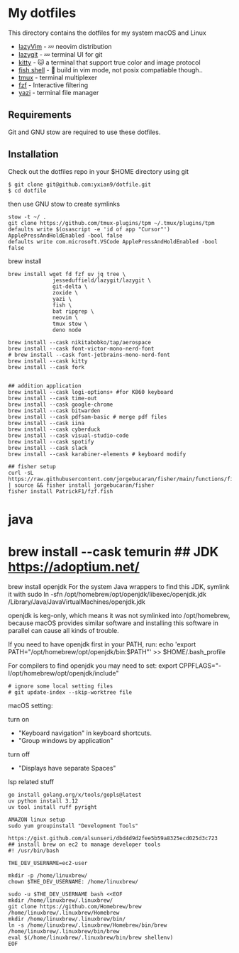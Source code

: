 # My dotfiles

This directory contains the dotfiles for my system macOS and Linux

- [lazyVim](https://www.lazyvim.org/) - 💤 neovim distribution 
- [lazygit](https://github.com/jesseduffield/lazygit) -  💤 terminal UI for git 
- [kitty](https://github.com/kovidgoyal/kitty) - 🐱 a terminal that support true color and image protocol
- [fish shell](https://fishshell.com/) - 🐠 build in vim mode, not posix compatiable though..
- [tmux](https://github.com/tmux/tmux) - terminal multiplexer
- [fzf](https://github.com/PatrickF1/fzf.fish) - Interactive filtering
- [yazi](https://github.com/sxyazi/yazi) - terminal file manager

## Requirements
Git and GNU stow are required to use these dotfiles.


## Installation
Check out the dotfiles repo in your $HOME directory using git

```
$ git clone git@github.com:yxian9/dotfile.git
$ cd dotfile
```

then use GNU stow to create symlinks

```
stow -t ~/ .
git clone https://github.com/tmux-plugins/tpm ~/.tmux/plugins/tpm
defaults write $(osascript -e 'id of app "Cursor"') ApplePressAndHoldEnabled -bool false
defaults write com.microsoft.VSCode ApplePressAndHoldEnabled -bool false
```

brew install
```
brew install wget fd fzf uv jq tree \
              jesseduffield/lazygit/lazygit \
              git-delta \
              zoxide \
              yazi \
              fish \
              bat ripgrep \
              neovim \
              tmux stow \
              deno node

brew install --cask nikitabobko/tap/aerospace
brew install --cask font-victor-mono-nerd-font
# brew install --cask font-jetbrains-mono-nerd-font
brew install --cask kitty
brew install --cask fork


## addition application
brew install --cask logi-options+ #for K860 keyboard
brew install --cask time-out
brew install --cask google-chrome
brew install --cask bitwarden
brew install --cask pdfsam-basic # merge pdf files
brew install --cask iina
brew install --cask cyberduck
brew install --cask visual-studio-code
brew install --cask spotify
brew install --cask slack
brew install --cask karabiner-elements # keyboard modify

## fisher setup
curl -sL https://raw.githubusercontent.com/jorgebucaran/fisher/main/functions/fisher.fish | source && fisher install jorgebucaran/fisher
fisher install PatrickF1/fzf.fish

```
# java
# brew install --cask temurin ## JDK https://adoptium.net/ 
brew install openjdk
For the system Java wrappers to find this JDK, symlink it with
  sudo ln -sfn /opt/homebrew/opt/openjdk/libexec/openjdk.jdk /Library/Java/JavaVirtualMachines/openjdk.jdk

openjdk is keg-only, which means it was not symlinked into /opt/homebrew,
because macOS provides similar software and installing this software in
parallel can cause all kinds of trouble.

If you need to have openjdk first in your PATH, run:
  echo 'export PATH="/opt/homebrew/opt/openjdk/bin:$PATH"' >> $HOME/.bash_profile

For compilers to find openjdk you may need to set:
  export CPPFLAGS="-I/opt/homebrew/opt/openjdk/include"
```
# ignore some local setting files
# git update-index --skip-worktree file
```
macOS setting:

turn on
- "Keyboard navigation" in keyboard shortcuts.
- "Group windows by application"

turn off
- "Displays have separate Spaces"

lsp related stuff
```
go install golang.org/x/tools/gopls@latest
uv python install 3.12
uv tool install ruff pyright

```

```
AMAZON linux setup
sudo yum groupinstall "Development Tools"

https://gist.github.com/alsunseri/dbd4d9d2fee5b59a8325ecd025d3c723
## install brew on ec2 to manage developer tools
#! /usr/bin/bash

THE_DEV_USERNAME=ec2-user

mkdir -p /home/linuxbrew/
chown $THE_DEV_USERNAME: /home/linuxbrew/

sudo -u $THE_DEV_USERNAME bash <<EOF
mkdir /home/linuxbrew/.linuxbrew/
git clone https://github.com/Homebrew/brew /home/linuxbrew/.linuxbrew/Homebrew
mkdir /home/linuxbrew/.linuxbrew/bin/
ln -s /home/linuxbrew/.linuxbrew/Homebrew/bin/brew /home/linuxbrew/.linuxbrew/bin/brew
eval $(/home/linuxbrew/.linuxbrew/bin/brew shellenv)
EOF



```
